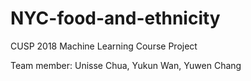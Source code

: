 # NYC-food-and-ethnicity
CUSP 2018 Machine Learning Course Project

Team member: Unisse Chua, Yukun Wan, Yuwen Chang